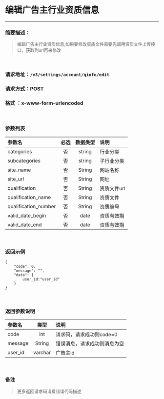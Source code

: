 　
# 编辑广告主行业资质信息
---
### 简要描述：
>编辑广告主行业资质信息,如果要修改资质文件需要先调用资质文件上传接口，获取到url再来修改

　　　　

### 请求地址：```/v3/settings/account/qinfo/edit```

### 请求方式：POST

### 格式 ：x-www-form-urlencoded
　

### 参数列表

参数名 | 必选 | 数据类型 | 说明 
:------ | :----:| :--------: |:---- 
categories|否|string|行业分类  
subcategories|否|string|子行业分类
site_name|否|String|网站名称
site_url|否|String|网址
qualification|否|String|资质文件url
qualification_name|否|String|资质文件
qualification_number|否|String|资质编号
valid_date_begin|否|date|资质有效期  
valid_date_end|否|date|资质有效期  

　

### 返回示例
```
{
    "code": 0,
    "message": "",
    "data": {
        user_id:"user_id"
    }
}
```
　

### 返回参数说明

参数名 | 类型 | 说明
:---   |:---: |:---
code | int | 请求码，请求成功则code=0
message | String | 错误消息，请求成功则消息为空
user_id|varchar|广告主id
　

### 备注
>更多返回请求码请看错误代码描述